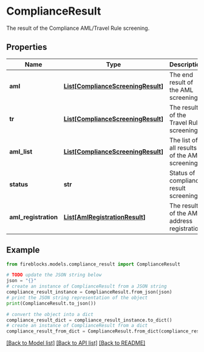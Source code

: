# ComplianceResult

The result of the Compliance AML/Travel Rule screening.

## Properties

Name | Type | Description | Notes
------------ | ------------- | ------------- | -------------
**aml** | [**List[ComplianceScreeningResult]**](ComplianceScreeningResult.md) | The end result of the AML screening. | [optional] 
**tr** | [**List[ComplianceScreeningResult]**](ComplianceScreeningResult.md) | The result of the Travel Rule screening. | [optional] 
**aml_list** | [**List[ComplianceScreeningResult]**](ComplianceScreeningResult.md) | The list of all results of the AML screening. | [optional] 
**status** | **str** | Status of compliance result screening. | [optional] 
**aml_registration** | [**List[AmlRegistrationResult]**](AmlRegistrationResult.md) | The results of the AML address registration. | [optional] 

## Example

```python
from fireblocks.models.compliance_result import ComplianceResult

# TODO update the JSON string below
json = "{}"
# create an instance of ComplianceResult from a JSON string
compliance_result_instance = ComplianceResult.from_json(json)
# print the JSON string representation of the object
print(ComplianceResult.to_json())

# convert the object into a dict
compliance_result_dict = compliance_result_instance.to_dict()
# create an instance of ComplianceResult from a dict
compliance_result_from_dict = ComplianceResult.from_dict(compliance_result_dict)
```
[[Back to Model list]](../README.md#documentation-for-models) [[Back to API list]](../README.md#documentation-for-api-endpoints) [[Back to README]](../README.md)


